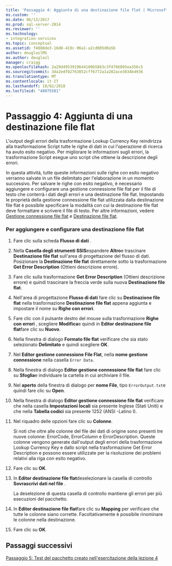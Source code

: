 ```yaml
---
title: 'Passaggio 4: Aggiunta di una destinazione file flat | Microsoft Docs'
ms.custom: ''
ms.date: 06/13/2017
ms.prod: sql-server-2014
ms.reviewer: ''
ms.technology:
- integration-services
ms.topic: conceptual
ms.assetid: f4088de3-16d8-419c-96a1-a2cd005d0a5b
author: douglaslMS
ms.author: douglasl
manager: craigg
ms.openlocfilehash: 2a29d4953919644100b5863c3f4766895ea356c5
ms.sourcegitcommit: 3da2edf82763852cff6772a1a282ace3034b4936
ms.translationtype: MT
ms.contentlocale: it-IT
ms.lasthandoff: 10/02/2018
ms.locfileid: "48075581"
---
```

# <a name="step-4-adding-a-flat-file-destination"></a>Passaggio 4: Aggiunta di una destinazione file flat
  L'output degli errori della trasformazione Lookup Currency Key reindirizza alla trasformazione Script tutte le righe di dati in cui l'operazione di ricerca ha avuto esito negativo. Per migliorare le informazioni sugli errori, la trasformazione Script esegue uno script che ottiene la descrizione degli errori.  
  
 In questa attività, tutte queste informazioni sulle righe con esito negativo verranno salvate in un file delimitato per l'elaborazione in un momento successivo. Per salvare le righe con esito negativo, è necessario aggiungere e configurare una gestione connessione file flat per il file di testo che conterrà i dati degli errori e una destinazione file flat. Impostando le proprietà della gestione connessione file flat utilizzata dalla destinazione file flat è possibile specificare la modalità con cui la destinazione file flat deve formattare e scrivere il file di testo. Per altre informazioni, vedere [Gestione connessione file flat](connection-manager/file-connection-manager.md) e [Destinazione file flat](data-flow/flat-file-destination.md).  
  
### <a name="to-add-and-configure-a-flat-file-destination"></a>Per aggiungere e configurare una destinazione file flat  
  
1.  Fare clic sulla scheda **Flusso di dati** .  
  
2.  Nella **Casella degli strumenti SSIS**espandere **Altro**e trascinare **Destinazione file flat** sull'area di progettazione del flusso di dati. Posizionare la **Destinazione file flat** direttamente sotto la trasformazione **Get Error Description** (Ottieni descrizione errore).  
  
3.  Fare clic sulla trasformazione **Get Error Description** (Ottieni descrizione errore) e quindi trascinare la freccia verde sulla nuova **Destinazione file flat**.  
  
4.  Nell'area di progettazione **Flusso di dati** fare clic su **Destinazione file flat** nella trasformazione **Destinazione file flat** appena aggiunta e impostare il nome su **Righe con errori**.  
  
5.  Fare clic con il pulsante destro del mouse sulla trasformazione **Righe con errori** , scegliere **Modifica**e quindi in **Editor destinazione file flat**fare clic su **Nuovo**.  
  
6.  Nella finestra di dialogo **Formato file flat** verificare che sia stato selezionato **Delimitato** e quindi scegliere **OK**.  
  
7.  Nel **Editor gestione connessione File Flat**, nella **nome gestione connessione** nella casella `Error Data`.  
  
8.  Nella finestra di dialogo **Editor gestione connessione file flat** fare clic su **Sfoglia**e individuare la cartella in cui archiviare il file.  
  
9. Nel **aperto** della finestra di dialogo per **nome File**, tipo `ErrorOutput.txt`e quindi fare clic su **Open**.  
  
10. Nella finestra di dialogo **Editor gestione connessione file flat** verificare che nella casella **Impostazioni locali** sia presente Inglese (Stati Uniti) e che nella **Tabella codici** sia presente 1252 (ANSI -Latino I).  
  
11. Nel riquadro delle opzioni fare clic su **Colonne**.  
  
     Si noti che oltre alle colonne del file dei dati di origine sono presenti tre nuove colonne: ErrorCode, ErrorColumn e ErrorDescription. Queste colonne vengono generate dall'output degli errori della trasformazione Lookup Currency Key e dallo script nella trasformazione Get Error Description e possono essere utilizzate per la risoluzione dei problemi relativi alla riga con esito negativo.  
  
12. Fare clic su **OK**.  
  
13. In **Editor destinazione file flat**deselezionare la casella di controllo **Sovrascrivi dati nel file** .  
  
     La deselezione di questa casella di controllo mantiene gli errori per più esecuzioni del pacchetto.  
  
14. In **Editor destinazione file flat**fare clic su **Mapping** per verificare che tutte le colonne siano corrette. Facoltativamente è possibile rinominare le colonne nella destinazione.  
  
15. Fare clic su **OK**.  
  
## <a name="next-steps"></a>Passaggi successivi  
 [Passaggio 5: Test del pacchetto creato nell'esercitazione della lezione 4](../integration-services/lesson-4-5-testing-the-lesson-4-tutorial-package.md)  
  
  
